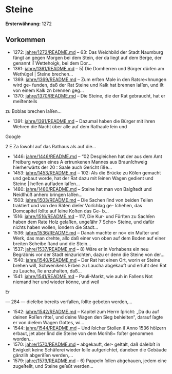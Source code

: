 # Steine

**Ersterwähnung:** 1272

## Vorkommen
- 1272: [jahre/1272/README.md](../jahre/1272/README.md) – 63: Das Weichbild der
Stadt Naumburg fängt an gegen Morgen bei dem Stein,
der da liegt auf dem Berge, der genannt iſ Wettehoigk,
bei dem Dor...
- 1361: [jahre/1361/README.md](../jahre/1361/README.md) – 5) Die Domherren und Bürger dürſen am Wethügel |
Steine brechen...
- 1369: [jahre/1369/README.md](../jahre/1369/README.md) – Zum erſten Male in den Ratsre<hnungen wird ge-
funden, daß der Rat Steine und Kalk hat brennen laſſen,
und iſt von einem Kalk zn brennen geg...
- 1370: [jahre/1370/README.md](../jahre/1370/README.md) – Die Steine, die der Rat gebraucht, hat er meiſtenteils

zu Boblas brechen laſſen...
- 1391: [jahre/1391/README.md](../jahre/1391/README.md) – Dazumal haben die Bürger mit ihren
Wehren die Nacht über alle auf dem Rathauſe ſein und

Google


2 E Za
ſowohl auf das Rathaus als auf die...
- 1446: [jahre/1446/README.md](../jahre/1446/README.md) – “02 Desgleichen hat der aus dem Amt Freiburg wegen eines
A ertrunkenen Mannes aus Braunſchweig hierherwärts der
20 : Saale auch Gericht ſiße...
- 1453: [jahre/1453/README.md](../jahre/1453/README.md) – 102:
Als die Brücke zu Köſen gemacht und gebaut worde,
hat der Rat dazu mit ſeinen Wagen gedient und Steine |
helfen aufladen laſſen...
- 1480: [jahre/1480/README.md](../jahre/1480/README.md) – Steine hat man von Balgſtedt und Neidſhüß anhero
bringen laſſen...
- 1503: [jahre/1503/README.md](../jahre/1503/README.md) – Die Sachen ſind von beiden
Teilen traktiert und von den Räten dieſer Vorſchlag ge-
ſchehen, das Domcapitel ſollte auf ſeine Koſten das Ge-
b...
- 1516: [jahre/1516/README.md](../jahre/1516/README.md) – 117, Die Kur- und Fürſten zu
Sachſen haben dem Rate Holz gelaſſen, ungeſähr 7 Scho>
Steine, und dafür nichts haben wollen, ſondern die Stadt...
- 1536: [jahre/1536/README.md](../jahre/1536/README.md) – Danah machte er no<
ein Muſter und Werk, das man drehte, alſo daß einer
von oben auf dem Boden auf einer breiten Scheibe ſtand
und die Stein...
- 1537: [jahre/1537/README.md](../jahre/1537/README.md) – 8) Wäre er in Vorhabens ein neu Begräbnis vor der
Stadt einzurichten, dazu er denn die Steine von der...
- 1540: [jahre/1540/README.md](../jahre/1540/README.md) – Der Rat hat einen Ort, worin er Steine brehen will,
Schwenikens Erben zu Laucha abgekauft und erſuht den
Rat zu Laucha, ſie anzuhalten, daß...
- 1541: [jahre/1541/README.md](../jahre/1541/README.md) – Pauli-Markt, wie auh
in Fallens Not niemand her und wieder könne, und weil


Er

— 284 —
dieſelbe bereits verfallen, ſollte gebeten werden,...
- 1542: [jahre/1542/README.md](../jahre/1542/README.md) – Kapitel zum Herrn ſpricht:
„Da du auf deinen Roſſen ritteſ, und deine Wagen den
Sieg behielten“, darauf ſagte er von dieſem Wagen Gottes,
wi...
- 1544: [jahre/1544/README.md](../jahre/1544/README.md) – Und ſolcher Stollen iſ Anno 1536
hölzern erbaut, jet aber ſind die Steine von dem Morihß=
foſter genommen worden...
- 1570: [jahre/1570/README.md](../jahre/1570/README.md) – abgekauft, der-
geſtalt, daß daſelbſt in Ewigkeit keine Schäferei wieder
ſolle aufgerichtet, daneben die Gebäude gänzlih abgeriſſen
werden,...
- 1579: [jahre/1579/README.md](../jahre/1579/README.md) – 6) Pappeln ſollen abgehauen, jedem eine zugeſtellt, und
Steine geſeßt werden...
